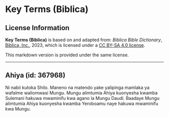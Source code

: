# Key Terms (Biblica)

## License Information

**Key Terms (Biblica)** is based on and adapted from: _Biblica Bible Dictionary_, [Biblica, Inc.](https://www.biblica.com/), 2023, which is licensed under a [CC BY-SA 4.0 license](https://creativecommons.org/licenses/by-sa/4.0/legalcode.en).

This markdown version is provided under the same license.



--------------------------------

## Ahiya (id: 367968)

Ni nabii kutoka Shilo. Maneno na matendo yake yalipinga mamlaka ya wafalme waliomwasi Mungu. Mungu alimtumia Ahiya kuonyesha kwamba Sulemani hakuwa mwaminifu kwa agano la Mungu Daudi. Baadaye Mungu alimtumia Ahiya kuonyesha kwamba Yeroboamu naye hakuwa mwaminifu kwa Mungu.


